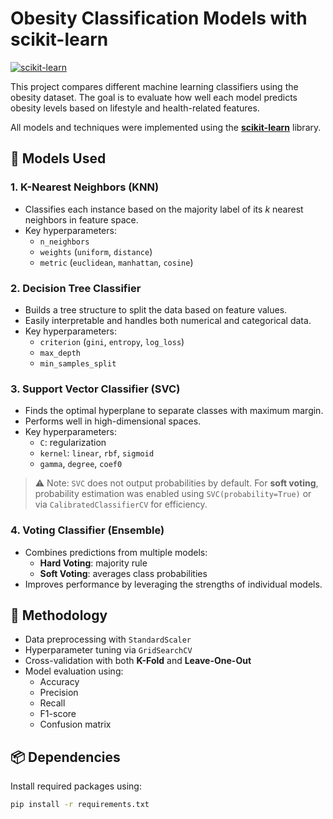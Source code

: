 # Obesity Classification Models with scikit-learn

[![scikit-learn](https://img.shields.io/badge/scikit--learn-1.3.2-orange?logo=scikit-learn&logoColor=white)](https://scikit-learn.org/)


This project compares different machine learning classifiers using the obesity dataset. The goal is to evaluate how well each model predicts obesity levels based on lifestyle and health-related features.

All models and techniques were implemented using the **[scikit-learn](https://scikit-learn.org/)** library.

## 📘 Models Used

### 1. K-Nearest Neighbors (KNN)
- Classifies each instance based on the majority label of its *k* nearest neighbors in feature space.
- Key hyperparameters:
  - `n_neighbors`
  - `weights` (`uniform`, `distance`)
  - `metric` (`euclidean`, `manhattan`, `cosine`)

### 2. Decision Tree Classifier
- Builds a tree structure to split the data based on feature values.
- Easily interpretable and handles both numerical and categorical data.
- Key hyperparameters:
  - `criterion` (`gini`, `entropy`, `log_loss`)
  - `max_depth`
  - `min_samples_split`

### 3. Support Vector Classifier (SVC)
- Finds the optimal hyperplane to separate classes with maximum margin.
- Performs well in high-dimensional spaces.
- Key hyperparameters:
  - `C`: regularization
  - `kernel`: `linear`, `rbf`, `sigmoid`
  - `gamma`, `degree`, `coef0`

> ⚠️ Note: `SVC` does not output probabilities by default. For **soft voting**, probability estimation was enabled using `SVC(probability=True)` or via `CalibratedClassifierCV` for efficiency.

### 4. Voting Classifier (Ensemble)
- Combines predictions from multiple models:
  - **Hard Voting**: majority rule
  - **Soft Voting**: averages class probabilities
- Improves performance by leveraging the strengths of individual models.

## 🧪 Methodology

- Data preprocessing with `StandardScaler`
- Hyperparameter tuning via `GridSearchCV`
- Cross-validation with both **K-Fold** and **Leave-One-Out**
- Model evaluation using:
  - Accuracy
  - Precision
  - Recall
  - F1-score
  - Confusion matrix



## 📦 Dependencies

Install required packages using:

```bash
pip install -r requirements.txt

